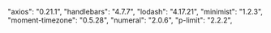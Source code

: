 "axios": "0.21.1",
    "handlebars": "4.7.7",
    "lodash": "4.17.21",
    "minimist": "1.2.3",
    "moment-timezone": "0.5.28",
    "numeral": "2.0.6",
    "p-limit": "2.2.2",
    